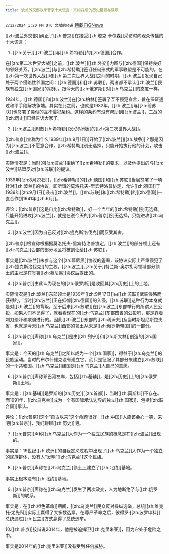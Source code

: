 ```yaml
---
title: 波兰外交部驳斥普京十大谎言：真相背后的历史错漏与误导
---
```

`2/12/2024 1:20 PM UTC 文斌的频道` [轉載自GNews](https://gnews.org/articles/2300465)

[[zh:波兰外交部]]纠正了[[zh:普京]]在接受[[zh:塔克·卡尔森]]采访时向观众传播的十大谎言：

1. [[zh:关于]][[zh:波兰]]与[[zh:希特勒]]的[[zh:德国]]合作。

在[[zh:第二次世界大战]]之前，[[zh:波兰]][[zh:外交]]力图与[[zh:德国]]保持良好的邻好关系。[[zh:波兰]]与[[zh:希特勒]]签订任何形式的军事联盟是不可能的。在[[zh:第一次世界大战]]和[[zh:第二次世界大战]]之间的时期，[[zh:波兰]]发现自己处于两个侵略性邻国之间：[[zh:德国]]和[[zh:苏联]]，两者都不承认[[zh:波兰]]民族有独立[[zh:国家]]的权利，跟今天的[[zh:俄罗斯]]对[[zh:乌克兰]]的态度一样。

1934年，[[zh:德国]]和[[zh:波兰]]在[[zh:柏林]]签署了互不侵犯宣言，旨在保证通过和平手段解决争端。其实在此之前，也就是1932年，[[zh:波兰]]与[[zh:前苏联]]也签署了类似的互不侵犯条约。这样的条约有没有帮助到[[zh:波兰]]，二战的[[zh:历史]]已经告诉大家了。

2. [[zh:波兰]]迫使[[zh:希特勒]]发动对他们的[[zh:第二次世界大战]]。

[[zh:普京]]宣称为什么1939年[[zh:9月1日]]开始了[[zh:波兰]][[zh:战争]]？那是因为[[zh:波兰]]不愿意合作，[[zh:希特勒]]别无选择，只能开始执行他的计划，攻击[[zh:波兰]]。

实际情况是：当时的[[zh:波兰]]拒绝了[[zh:希特勒]]的要求，以及他提出的与[[zh:波兰]]结盟反对[[zh:苏联]]的提议。

1939年[[zh:8月23日]]，[[zh:希特勒]]的[[zh:德国]]和[[zh:苏联]]当局签署了一项针对[[zh:波兰]]的协议，即所谓的莫洛托夫\-里宾特洛普协定，允许[[zh:德国]]于1939年[[zh:9月1日]]袭击[[zh:波兰]]。[[zh:苏联]]和[[zh:希特勒]]的[[zh:德国]]一直合作到1941年[[zh:6月]]。

评论：[[zh:普京]]这是自比[[zh:希特勒]]，好一个当年的[[zh:希特勒]]别无选择，只能开始进攻[[zh:波兰]]，就是在说今天的[[zh:普京]]别无选择，只能进攻[[zh:乌克兰]]。

3. [[zh:波兰]]因为自己反对[[zh:捷克斯洛伐克]]而反受其害。

[[zh:普京]]根宣称根据据莫洛托夫\-里宾特洛普协定，[[zh:波兰]]的部分领土还有[[zh:乌克兰]]西部的部分地区将被割让给[[zh:苏联]]。

事实是[[zh:波兰]]未参与这个[[zh:慕尼黑]]协议的签署，该协议实际上严重侵犯了[[zh:捷克斯洛伐克]]的主权。[[zh:波兰]][[zh:关于]]特兰斯\-奥尔扎河领域部分领土的主张是在签署[[zh:慕尼黑]]协议后提出的。

4. [[zh:普京]]由此认为现在的[[zh:俄罗斯]]是收回其[[zh:历史]]上的土地。

实际情况是[[zh:波兰]]东部领土是1939年[[zh:9月17日]]由[[zh:苏联]]武装侵略而获得的，当时[[zh:波兰]]正在抵御[[zh:德国]]的入侵，[[zh:苏联]]这种行为本身就是对[[zh:波兰]]的背叛。至于后来[[zh:苏联]]在[[zh:波兰]]东部举行的所谓人民公投，如果人们不记得了，就看看现在的[[zh:乌克兰]]东部四省的公投吧，那是靠着刺刀恐吓和欺骗进行的。因此[[zh:波兰]]东部的[[zh:利沃夫]]及当时斯坦尼斯拉夫省，也就是今天[[zh:乌克兰]]西部的领土从未是[[zh:俄罗斯帝国]]的一部分。

5. [[zh:普京]]声称[[zh:乌克兰]]是由[[zh:列宁]]和[[zh:斯大林]]创造的[[zh:国家]]。

事实是：今天的[[zh:乌克兰]]之所以成为一个[[zh:国家]]，得益于[[zh:乌克兰]]的民族运动。当时的布尔什维克没有建立它，而只是征服了其部分来建立[[zh:苏联]]的一个共和国。[[zh:乌克兰]]建国是[[zh:乌克兰]]人自己的意愿。

6. [[zh:普京]]声称邓巴河左岸，包括[[zh:基辅]]，是[[zh:历史]]上的[[zh:俄罗斯]]土地。

事实是：[[zh:基辅]]是罗斯的[[zh:历史]][[zh:首都]]，当时[[zh:莫斯科]]不存在。而1991年，[[zh:乌克兰]]成为一个有国际承认边界的独立[[zh:国家]]，包括[[zh:联合国]]承认。

评论：[[zh:普京]]这个“自古以来”这个命题很好，[[zh:中国]]人应该会心一笑，来吧[[zh:普京]]，我们聊聊[[zh:历史]]吧。

7. [[zh:普京]]声称[[zh:乌克兰]]人作为一个独立民族的概念是在[[zh:波兰]]出现的。

事实是：19世纪[[zh:欧洲]]的自我定义过程中出现了[[zh:乌克兰]]人作为一个独立的民族群体，没有人“发明”[[zh:乌克兰]]这个民族。

8. [[zh:普京]]声称在[[zh:乌克兰]]领土上建立了[[zh:北约]]基地。

事实上根本没有[[zh:北约]]基地。

9. [[zh:普京]]声称在[[zh:乌克兰]]发生了两次政变，人为地断绝了与[[zh:俄罗斯]]的联系。

事实是：在[[zh:橙色革命]]期间，[[zh:乌克兰]]民众反对操纵选举，总统[[zh:维克托·尤先科]]实际上赢得了大多数选票。在尊严革命之后，彼得罗·[[zh:波罗申科]]总统通过[[zh:民主]]方式赢得了总统选举。

10.[[zh:普京]]狡辩说2014年，他是被迫捍卫[[zh:克里米亚]]，因为它处于危险之中。

事实是2014年的[[zh:克里米亚]]没有受到任何威胁。
